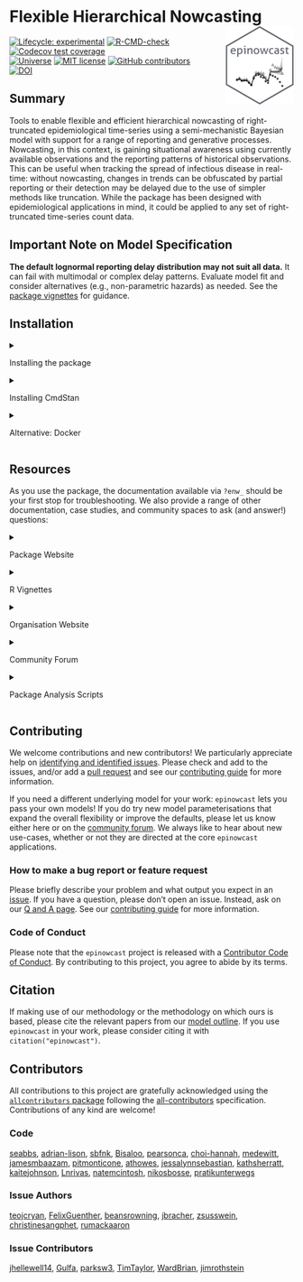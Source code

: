 
<!-- README.md is generated from README.Rmd. Please edit that file -->

# Flexible Hierarchical Nowcasting <a href="https://package.epinowcast.org/"><img src="man/figures/logo.png" align="right" height="139" alt="epinowcast website" /></a>

<!-- badges: start -->

[![Lifecycle:
experimental](https://img.shields.io/badge/lifecycle-experimental-orange.svg)](https://www.tidyverse.org/lifecycle/#experimental)
[![R-CMD-check](https://github.com/epinowcast/epinowcast/workflows/R-CMD-check/badge.svg)](https://github.com/epinowcast/epinowcast/actions/workflows/R-CMD-check.yaml)
[![Codecov test
coverage](https://codecov.io/gh/epinowcast/epinowcast/branch/main/graph/badge.svg)](https://app.codecov.io/gh/epinowcast/epinowcast)
</br>
[![Universe](https://epinowcast.r-universe.dev/badges/epinowcast)](https://epinowcast.r-universe.dev/epinowcast)
[![MIT
license](https://img.shields.io/badge/License-MIT-blue.svg)](https://github.com/epinowcast/epinowcast/blob/master/LICENSE.md/)
[![GitHub
contributors](https://img.shields.io/github/contributors/epinowcast/epinowcast)](https://github.com/epinowcast/epinowcast/graphs/contributors)
</br>
[![DOI](https://zenodo.org/badge/422611952.svg)](https://zenodo.org/badge/latestdoi/422611952)
<!-- badges: end -->

## Summary

Tools to enable flexible and efficient hierarchical nowcasting of
right-truncated epidemiological time-series using a semi-mechanistic
Bayesian model with support for a range of reporting and generative
processes. Nowcasting, in this context, is gaining situational awareness
using currently available observations and the reporting patterns of
historical observations. This can be useful when tracking the spread of
infectious disease in real-time: without nowcasting, changes in trends
can be obfuscated by partial reporting or their detection may be delayed
due to the use of simpler methods like truncation. While the package has
been designed with epidemiological applications in mind, it could be
applied to any set of right-truncated time-series count data.

## Important Note on Model Specification

**The default lognormal reporting delay distribution may not suit all
data.** It can fail with multimodal or complex delay patterns. Evaluate
model fit and consider alternatives (e.g., non-parametric hazards) as
needed. See the [package
vignettes](https://package.epinowcast.org/articles) for guidance.

## Installation

<details>

<summary>

Installing the package
</summary>

You can install the latest released version using the normal `R`
function, though you need to point to `r-universe` instead of CRAN:

``` r
install.packages(
  "epinowcast", repos = "https://epinowcast.r-universe.dev"
)
```

Alternatively, you can use the [`remotes`
package](https://remotes.r-lib.org/) to install the development version
from Github (warning! this version may contain breaking changes and/or
bugs):

``` r
remotes::install_github(
  "epinowcast/epinowcast", dependencies = TRUE
)
```

Similarly, you can install historical versions by specifying the release
tag (e.g. this installs
[`0.2.0`](https://github.com/epinowcast/epinowcast/releases/tag/v0.2.0)):

``` r
remotes::install_github(
  "epinowcast/epinowcast", dependencies = TRUE, ref = "v0.2.0"
)
```

*Note: You can also use that last approach to install a specific commit
if needed, e.g. if you want to try out a specific unreleased feature,
but not the absolute latest developmental version.*

</details>

<details>

<summary>

Installing CmdStan
</summary>

If you wish to do model fitting and nowcasting, you will need to install
[CmdStan](https://mc-stan.org/users/interfaces/cmdstan), which also
entails having a suitable C++ toolchain setup. We recommend using the
[`cmdstanr` package](https://mc-stan.org/cmdstanr/). The Stan team
provides instructions in the [*Getting started with
`cmdstanr`*](https://mc-stan.org/cmdstanr/articles/cmdstanr.html)
vignette, with other details and support at the [package
site](https://mc-stan.org/cmdstanr/) along with some key instructions
available in the [Stan resources package
vignette](https://package.epinowcast.org/articles/stan-help.html#toolchain),
but the brief version is:

``` r
# if you not yet installed `epinowcast`, or you installed it without `Suggests` dependencies
install.packages("cmdstanr", repos = c("https://mc-stan.org/r-packages/", getOption("repos")))
# once `cmdstanr` is installed:
cmdstanr::install_cmdstan()
```

*Note: You can speed up CmdStan installation using the `cores` argument.
If you are installing a particular version of `epinowcast`, you may also
need to install a past version of CmdStan, which you can do with the
`version` argument.*

</details>

<details>

<summary>

Alternative: Docker
</summary>

We also provide a [Docker](https://www.docker.com/get-started/) image
with [`epinowcast` and all dependencies
installed](https://github.com/orgs/epinowcast/packages/container/package/epinowcast).
You can use this image to run `epinowcast` without installing
dependencies.

</details>

## Resources

As you use the package, the documentation available via `?enw_` should
be your first stop for troubleshooting. We also provide a range of other
documentation, case studies, and community spaces to ask (and answer!)
questions:

<details>

<summary>

Package Website
</summary>

The [`epinowcast` website](https://package.epinowcast.org/) includes a
function reference, model outline, and case studies using the package.
The site mainly concerns the release version, but you can also find
documentation for [the latest development
version](https://package.epinowcast.org/dev/).

</details>

<details>

<summary>

R Vignettes
</summary>

We have created [package
vignettes](https://package.epinowcast.org/articles) to help you [get
started
nowcasting](https://package.epinowcast.org/articles/epinowcast.html) and
to [highlight other features with case
studies](https://package.epinowcast.org/articles/germany-age-stratified-nowcasting.html).

</details>

<details>

<summary>

Organisation Website
</summary>

Our [organisation website](https://www.epinowcast.org/) includes links
to other resources, [guest posts](https://www.epinowcast.org/blog.html),
and [seminar schedule](https://www.epinowcast.org/seminars.html) for
both upcoming and past recordings.

</details>

<details>

<summary>

Community Forum
</summary>

Our [community forum](https://community.epinowcast.org/) has areas for
[question and answer](https://community.epinowcast.org/c/interface/15)
and [considering new methods and
tools](https://community.epinowcast.org/c/projects/11), among others. If
you are generally interested in real-time analysis of infectious
disease, you may find this useful even if do not use `epinowcast`.

</details>

<details>

<summary>

Package Analysis Scripts
</summary>

In addition to the vignettes, the package also comes with [example
analyses](https://github.com/epinowcast/epinowcast/tree/main/inst/examples).
These are not as polished as the vignettes, but we typically explore new
features with these and they may help you if you are using a development
version. After installing `epinowcast`, you can find them via:

``` r
list.files(
  system.file("examples", package = "epinowcast"), full.names = TRUE
)
```

</details>

## Contributing

We welcome contributions and new contributors! We particularly
appreciate help on [identifying and identified
issues](https://github.com/epinowcast/epinowcast/issues). Please check
and add to the issues, and/or add a [pull
request](https://github.com/epinowcast/epinowcast/pulls) and see our
[contributing
guide](https://github.com/epinowcast/.github/blob/main/CONTRIBUTING.md)
for more information.

If you need a different underlying model for your work: `epinowcast`
lets you pass your own models! If you do try new model parameterisations
that expand the overall flexibility or improve the defaults, please let
us know either here or on the [community
forum](https://community.epinowcast.org/). We always like to hear about
new use-cases, whether or not they are directed at the core `epinowcast`
applications.

### How to make a bug report or feature request

Please briefly describe your problem and what output you expect in an
[issue](https://github.com/epinowcast/epinowcast/issues). If you have a
question, please don’t open an issue. Instead, ask on our [Q and A
page](https://github.com/epinowcast/epinowcast/discussions/categories/q-a).
See our [contributing
guide](https://github.com/epinowcast/.github/blob/main/CONTRIBUTING.md)
for more information.

### Code of Conduct

Please note that the `epinowcast` project is released with a
[Contributor Code of
Conduct](https://github.com/epinowcast/.github/blob/main/CODE_OF_CONDUCT.md).
By contributing to this project, you agree to abide by its terms.

## Citation

If making use of our methodology or the methodology on which ours is
based, please cite the relevant papers from our [model
outline](https://package.epinowcast.org/articles/model.html). If you use
`epinowcast` in your work, please consider citing it with
`citation("epinowcast")`.

## Contributors

<!-- ALL-CONTRIBUTORS-LIST:START - Do not remove or modify this section -->

<!-- prettier-ignore-start -->

<!-- markdownlint-disable -->

All contributions to this project are gratefully acknowledged using the
[`allcontributors` package](https://github.com/ropensci/allcontributors)
following the [all-contributors](https://allcontributors.org)
specification. Contributions of any kind are welcome!

### Code

<a href="https://github.com/epinowcast/epinowcast/commits?author=seabbs">seabbs</a>,
<a href="https://github.com/epinowcast/epinowcast/commits?author=adrian-lison">adrian-lison</a>,
<a href="https://github.com/epinowcast/epinowcast/commits?author=sbfnk">sbfnk</a>,
<a href="https://github.com/epinowcast/epinowcast/commits?author=Bisaloo">Bisaloo</a>,
<a href="https://github.com/epinowcast/epinowcast/commits?author=pearsonca">pearsonca</a>,
<a href="https://github.com/epinowcast/epinowcast/commits?author=choi-hannah">choi-hannah</a>,
<a href="https://github.com/epinowcast/epinowcast/commits?author=medewitt">medewitt</a>,
<a href="https://github.com/epinowcast/epinowcast/commits?author=jamesmbaazam">jamesmbaazam</a>,
<a href="https://github.com/epinowcast/epinowcast/commits?author=pitmonticone">pitmonticone</a>,
<a href="https://github.com/epinowcast/epinowcast/commits?author=athowes">athowes</a>,
<a href="https://github.com/epinowcast/epinowcast/commits?author=jessalynnsebastian">jessalynnsebastian</a>,
<a href="https://github.com/epinowcast/epinowcast/commits?author=kathsherratt">kathsherratt</a>,
<a href="https://github.com/epinowcast/epinowcast/commits?author=kaitejohnson">kaitejohnson</a>,
<a href="https://github.com/epinowcast/epinowcast/commits?author=Lnrivas">Lnrivas</a>,
<a href="https://github.com/epinowcast/epinowcast/commits?author=natemcintosh">natemcintosh</a>,
<a href="https://github.com/epinowcast/epinowcast/commits?author=nikosbosse">nikosbosse</a>,
<a href="https://github.com/epinowcast/epinowcast/commits?author=pratikunterwegs">pratikunterwegs</a>

### Issue Authors

<a href="https://github.com/epinowcast/epinowcast/issues?q=is%3Aissue+author%3Ateojcryan">teojcryan</a>,
<a href="https://github.com/epinowcast/epinowcast/issues?q=is%3Aissue+author%3AFelixGuenther">FelixGuenther</a>,
<a href="https://github.com/epinowcast/epinowcast/issues?q=is%3Aissue+author%3Abeansrowning">beansrowning</a>,
<a href="https://github.com/epinowcast/epinowcast/issues?q=is%3Aissue+author%3Ajbracher">jbracher</a>,
<a href="https://github.com/epinowcast/epinowcast/issues?q=is%3Aissue+author%3Azsusswein">zsusswein</a>,
<a href="https://github.com/epinowcast/epinowcast/issues?q=is%3Aissue+author%3Achristinesangphet">christinesangphet</a>,
<a href="https://github.com/epinowcast/epinowcast/issues?q=is%3Aissue+author%3Arumackaaron">rumackaaron</a>

### Issue Contributors

<a href="https://github.com/epinowcast/epinowcast/issues?q=is%3Aissue+commenter%3Ajhellewell14">jhellewell14</a>,
<a href="https://github.com/epinowcast/epinowcast/issues?q=is%3Aissue+commenter%3AGulfa">Gulfa</a>,
<a href="https://github.com/epinowcast/epinowcast/issues?q=is%3Aissue+commenter%3Aparksw3">parksw3</a>,
<a href="https://github.com/epinowcast/epinowcast/issues?q=is%3Aissue+commenter%3ATimTaylor">TimTaylor</a>,
<a href="https://github.com/epinowcast/epinowcast/issues?q=is%3Aissue+commenter%3AWardBrian">WardBrian</a>,
<a href="https://github.com/epinowcast/epinowcast/issues?q=is%3Aissue+commenter%3Ajimrothstein">jimrothstein</a>

<!-- markdownlint-enable -->

<!-- prettier-ignore-end -->

<!-- ALL-CONTRIBUTORS-LIST:END -->
